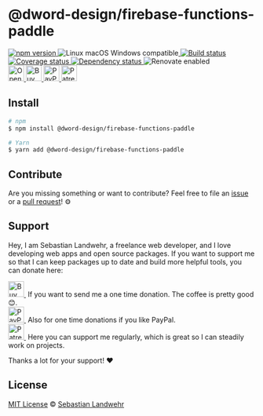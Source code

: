 <!-- TITLE/ -->
# @dword-design/firebase-functions-paddle
<!-- /TITLE -->

<!-- BADGES/ -->
  <p>
    <a href="https://npmjs.org/package/@dword-design/firebase-functions-paddle">
      <img
        src="https://img.shields.io/npm/v/@dword-design/firebase-functions-paddle.svg"
        alt="npm version"
      >
    </a><img src="https://img.shields.io/badge/os-linux%20%7C%C2%A0macos%20%7C%C2%A0windows-blue" alt="Linux macOS Windows compatible"><a href="https://github.com/dword-design/firebase-functions-paddle/actions">
      <img
        src="https://github.com/dword-design/firebase-functions-paddle/workflows/build/badge.svg"
        alt="Build status"
      >
    </a><a href="https://codecov.io/gh/dword-design/firebase-functions-paddle">
      <img
        src="https://codecov.io/gh/dword-design/firebase-functions-paddle/branch/master/graph/badge.svg"
        alt="Coverage status"
      >
    </a><a href="https://david-dm.org/dword-design/firebase-functions-paddle">
      <img src="https://img.shields.io/david/dword-design/firebase-functions-paddle" alt="Dependency status">
    </a><img src="https://img.shields.io/badge/renovate-enabled-brightgreen" alt="Renovate enabled"><br/><a href="https://gitpod.io/#https://github.com/dword-design/firebase-functions-paddle">
      <img
        src="https://gitpod.io/button/open-in-gitpod.svg"
        alt="Open in Gitpod"
        height="32"
      >
    </a><a href="https://www.buymeacoffee.com/dword">
      <img
        src="https://www.buymeacoffee.com/assets/img/guidelines/download-assets-sm-2.svg"
        alt="Buy Me a Coffee"
        height="32"
      >
    </a><a href="https://paypal.me/SebastianLandwehr">
      <img
        src="https://dword-design.de/images/paypal.svg"
        alt="PayPal"
        height="32"
      >
    </a><a href="https://www.patreon.com/dworddesign">
      <img
        src="https://dword-design.de/images/patreon.svg"
        alt="Patreon"
        height="32"
      >
    </a>
</p>
<!-- /BADGES -->

<!-- DESCRIPTION/ -->

<!-- /DESCRIPTION -->

<!-- INSTALL/ -->
## Install

```bash
# npm
$ npm install @dword-design/firebase-functions-paddle

# Yarn
$ yarn add @dword-design/firebase-functions-paddle
```
<!-- /INSTALL -->

<!-- LICENSE/ -->
## Contribute

Are you missing something or want to contribute? Feel free to file an [issue](https://github.com/dword-design/firebase-functions-paddle/issues) or a [pull request](https://github.com/dword-design/firebase-functions-paddle/pulls)! ⚙️

## Support

Hey, I am Sebastian Landwehr, a freelance web developer, and I love developing web apps and open source packages. If you want to support me so that I can keep packages up to date and build more helpful tools, you can donate here:

<p>
  <a href="https://www.buymeacoffee.com/dword">
    <img
      src="https://www.buymeacoffee.com/assets/img/guidelines/download-assets-sm-2.svg"
      alt="Buy Me a Coffee"
      height="32"
    >
  </a>&nbsp;If you want to send me a one time donation. The coffee is pretty good 😊.<br/>
  <a href="https://paypal.me/SebastianLandwehr">
    <img
      src="https://dword-design.de/images/paypal.svg"
      alt="PayPal"
      height="32"
    >
  </a>&nbsp;Also for one time donations if you like PayPal.<br/>
  <a href="https://www.patreon.com/dworddesign">
    <img
      src="https://dword-design.de/images/patreon.svg"
      alt="Patreon"
      height="32"
    >
  </a>&nbsp;Here you can support me regularly, which is great so I can steadily work on projects.
</p>

Thanks a lot for your support! ❤️

## License

[MIT License](https://opensource.org/licenses/MIT) © [Sebastian Landwehr](https://dword-design.de)
<!-- /LICENSE -->
